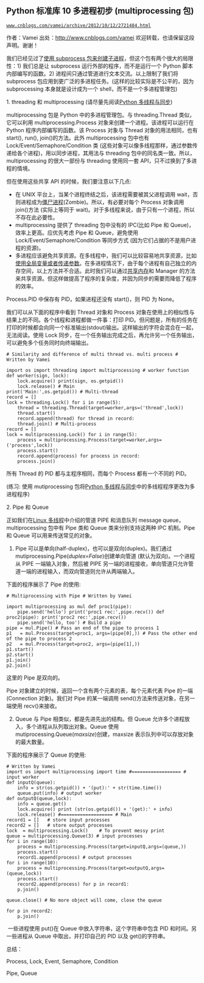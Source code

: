 ## Python 标准库 10 多进程初步 (multiprocessing 包)

[`www.cnblogs.com/vamei/archive/2012/10/12/2721484.html`](http://www.cnblogs.com/vamei/archive/2012/10/12/2721484.html)

作者：Vamei 出处：http://www.cnblogs.com/vamei 欢迎转载，也请保留这段声明。谢谢！

我们已经见过了[使用 subprocess 包来创建子进程](http://www.cnblogs.com/vamei/archive/2012/09/23/2698014.html)，但这个包有两个很大的局限性：1) 我们总是让 subprocess 运行外部的程序，而不是运行一个 Python 脚本内部编写的函数。2) 进程间只通过管道进行文本交流。以上限制了我们将 subprocess 包应用到更广泛的多进程任务。(这样的比较实际是不公平的，因为 subprocessing 本身就是设计成为一个 shell，而不是一个多进程管理包)

1\. threading 和 multiprocessing (请尽量先阅读[Python 多线程与同步](http://www.cnblogs.com/vamei/archive/2012/10/11/2720042.html))

multiprocessing 包是 Python 中的多进程管理包。与 threading.Thread 类似，它可以利用 multiprocessing.Process 对象来创建一个进程。该进程可以运行在 Python 程序内部编写的函数。该 Process 对象与 Thread 对象的用法相同，也有 start(), run(), join()的方法。此外 multiprocessing 包中也有 Lock/Event/Semaphore/Condition 类 (这些对象可以像多线程那样，通过参数传递给各个进程)，用以同步进程，其用法与 threading 包中的同名类一致。所以，multiprocessing 的很大一部份与 threading 使用同一套 API，只不过换到了多进程的情境。

但在使用这些共享 API 的时候，我们要注意以下几点:

*   在 UNIX 平台上，当某个进程终结之后，该进程需要被其父进程调用 wait，否则进程成为[僵尸进程](http://www.cnblogs.com/vamei/archive/2012/09/20/2694466.html)(Zombie)。所以，有必要对每个 Process 对象调用 join()方法 (实际上等同于 wait)。对于多线程来说，由于只有一个进程，所以不存在此必要性。
*   multiprocessing 提供了 threading 包中没有的 IPC(比如 Pipe 和 Queue)，效率上更高。应优先考虑 Pipe 和 Queue，避免使用 Lock/Event/Semaphore/Condition 等同步方式 (因为它们占据的不是用户进程的资源)。
*   多进程应该避免共享资源。在多线程中，我们可以比较容易地共享资源，比如[使用全局变量或者传递参数](http://www.cnblogs.com/vamei/archive/2012/10/11/2720042.html)。在多进程情况下，由于每个进程有自己独立的内存空间，以上方法并不合适。此时我们可以通过[共享内存](http://www.cnblogs.com/vamei/archive/2012/10/10/2715398.html)和 Manager 的方法来共享资源。但这样做提高了程序的复杂度，并因为同步的需要而降低了程序的效率。  

Process.PID 中保存有 PID，如果进程还没有 start()，则 PID 为 None。

我们可以从下面的程序中看到 Thread 对象和 Process 对象在使用上的相似性与结果上的不同。各个线程和进程都做一件事：打印 PID。但问题是，所有的任务在打印的时候都会向同一个标准输出(stdout)输出。这样输出的字符会混合在一起，无法阅读。使用 Lock 同步，在一个任务输出完成之后，再允许另一个任务输出，可以避免多个任务同时向终端输出。

```
# Similarity and difference of multi thread vs. multi process # Written by Vamei

import os import threading import multiprocessing # worker function
def worker(sign, lock):
    lock.acquire() print(sign, os.getpid())
    lock.release() # Main
print('Main:',os.getpid()) # Multi-thread
record = []
lock = threading.Lock() for i in range(5):
    thread = threading.Thread(target=worker,args=('thread',lock))
    thread.start()
    record.append(thread) for thread in record:
    thread.join() # Multi-process
record = []
lock = multiprocessing.Lock() for i in range(5):
    process = multiprocessing.Process(target=worker,args=('process',lock))
    process.start()
    record.append(process) for process in record:
    process.join()

```

所有 Thread 的 PID 都与主程序相同，而每个 Process 都有一个不同的 PID。

(练习: 使用 mutiprocessing 包将[Python 多线程与同步](http://www.cnblogs.com/vamei/archive/2012/10/11/2720042.html)中的多线程程序更改为多进程程序)

2\. Pipe 和 Queue

正如我们在[Linux 多线程](http://www.cnblogs.com/vamei/archive/2012/10/09/2715393.html)中介绍的管道 PIPE 和消息队列 message queue，multiprocessing 包中有 Pipe 类和 Queue 类来分别支持这两种 IPC 机制。Pipe 和 Queue 可以用来传送常见的对象。

1) Pipe 可以是单向(half-duplex)，也可以是双向(duplex)。我们通过 mutiprocessing.Pipe(*duplex=False*)创建单向管道 (默认为双向)。一个进程从 PIPE 一端输入对象，然后被 PIPE 另一端的进程接收，单向管道只允许管道一端的进程输入，而双向管道则允许从两端输入。

下面的程序展示了 Pipe 的使用:

```
# Multiprocessing with Pipe # Written by Vamei

import multiprocessing as mul def proc1(pipe):
    pipe.send('hello') print('proc1 rec:',pipe.recv()) def proc2(pipe): print('proc2 rec:',pipe.recv())
    pipe.send('hello, too') # Build a pipe
pipe = mul.Pipe() # Pass an end of the pipe to process 1
p1   = mul.Process(target=proc1, args=(pipe[0],)) # Pass the other end of the pipe to process 2
p2   = mul.Process(target=proc2, args=(pipe[1],))
p1.start()
p2.start()
p1.join()
p2.join()

```

这里的 Pipe 是双向的。

Pipe 对象建立的时候，返回一个含有两个元素的表，每个元素代表 Pipe 的一端(Connection 对象)。我们对 Pipe 的某一端调用 send()方法来传送对象，在另一端使用 recv()来接收。

2) Queue 与 Pipe 相类似，都是先进先出的结构。但 Queue 允许多个进程放入，多个进程从队列取出对象。Queue 使用 mutiprocessing.Queue(*maxsize*)创建，maxsize 表示队列中可以存放对象的最大数量。

下面的程序展示了 Queue 的使用:

```
# Written by Vamei
import os import multiprocessing import time #================== # input worker
def inputQ(queue):
    info = str(os.getpid()) + '(put):' + str(time.time())
    queue.put(info) # output worker
def outputQ(queue,lock):
    info = queue.get()
    lock.acquire() print (str(os.getpid()) + '(get):' + info)
    lock.release() #=================== # Main
record1 = []   # store input processes
record2 = []   # store output processes
lock  = multiprocessing.Lock()    # To prevent messy print
queue = multiprocessing.Queue(3) # input processes
for i in range(10):
    process = multiprocessing.Process(target=inputQ,args=(queue,))
    process.start()
    record1.append(process) # output processes
for i in range(10):
    process = multiprocessing.Process(target=outputQ,args=(queue,lock))
    process.start()
    record2.append(process) for p in record1:
    p.join()

queue.close() # No more object will come, close the queue

for p in record2:
    p.join()

```

 一些进程使用 put()在 Queue 中放入字符串，这个字符串中包含 PID 和时间。另一些进程从 Queue 中取出，并打印自己的 PID 以及 get()的字符串。

总结：

Process, Lock, Event, Semaphore, Condition

Pipe, Queue